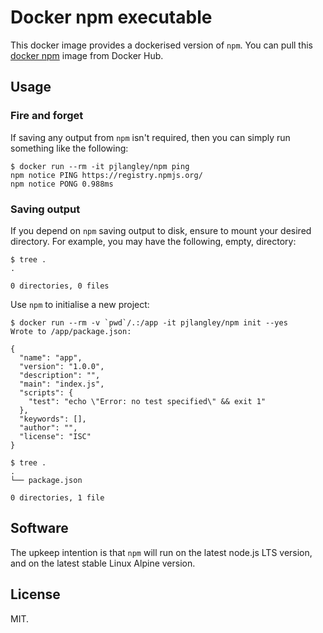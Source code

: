 # Docker npm executable

This docker image provides a dockerised version of `npm`. You can pull this
[docker npm](https://hub.docker.com/r/pjlangley/npm) image from Docker Hub.

## Usage

### Fire and forget

If saving any output from `npm` isn't required, 
then you can simply run something like the following:

```
$ docker run --rm -it pjlangley/npm ping
npm notice PING https://registry.npmjs.org/
npm notice PONG 0.988ms
```

### Saving output

If you depend on `npm` saving output to disk, ensure to mount your desired
directory. For example, you may have the following, empty, directory:

```
$ tree .
.

0 directories, 0 files
```

Use `npm` to initialise a new project:

```
$ docker run --rm -v `pwd`/.:/app -it pjlangley/npm init --yes
Wrote to /app/package.json:

{
  "name": "app",
  "version": "1.0.0",
  "description": "",
  "main": "index.js",
  "scripts": {
    "test": "echo \"Error: no test specified\" && exit 1"
  },
  "keywords": [],
  "author": "",
  "license": "ISC"
}

$ tree .
.
└── package.json

0 directories, 1 file
```

## Software

The upkeep intention is that `npm` will run on the latest node.js LTS version,
and on the latest stable Linux Alpine version.

## License

MIT.
